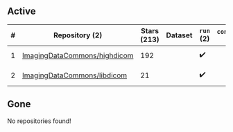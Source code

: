 ## Active
| # | Repository (2) | Stars (213) | Dataset | `run` (2) | `containers-run` | Last Modified |
| --- | --- | --- | --- | --- | --- | --- |
| 1 | [ImagingDataCommons/highdicom](https://github.com/ImagingDataCommons/highdicom) | 192 |  | :heavy_check_mark: |  | 2025-04-23 13:29:05+00:00 |
| 2 | [ImagingDataCommons/libdicom](https://github.com/ImagingDataCommons/libdicom) | 21 |  | :heavy_check_mark: |  | 2025-04-18 11:01:52+00:00 |

## Gone
No repositories found!
